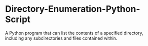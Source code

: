 # Directory-Enumeration-Python-Script
A Python program that can list the contents of a specified directory, including any subdirectories and files contained within.
